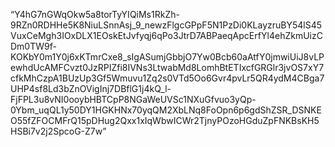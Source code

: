 “Y4hG7nGWqOkw5a8torTyYIQiMs1RkZh-9RZn0RDHHe5K8NiuLSnnAsj_9_newzFlgcGPpF5N1PzDi0KLayzruBY54lS45VuxCeMgh3IOxDLX1EOskEtJvfyqj6qPo3JtrD7ABPaeqApcErfYl4ehZkmUizCDm0TW9f-KOKbY0m1Y0j6xKTmrCxe8_sIgASumjGbbjO7Yw0Bcb60aAtfY0jmwiUiJ8vLPewhdUcAMFCvzt0JzRPIZfi8IVNs3LtwabMd8LomhBtETIxcfGRGlr3jvOS7xY7cfkMhCzpA1BUzUp3Gf5Wmuvu1Zq2s0VTd5Oo6Gvr4pvLr5QR4ydM4CBga7UHP4sf8Ld3bZnOVigInj7DBflG1j4kQ_l-FjFPL3u8vNI0ooybHBTCpP8NGaWeUVSc1NXuGfvuo3yQp-0Ybm_uqQL1y50DY1HGKHNx70yqQM2XbLNq8FoOpn6p6gdShZSR_DSNKEO55fZFOCMFrQ15pDHug2Qxx1xIqWbwICWr2TjnyPOzoHGduZpFNKBsKH5HSBi7v2j2SpcoG-Z7w”
